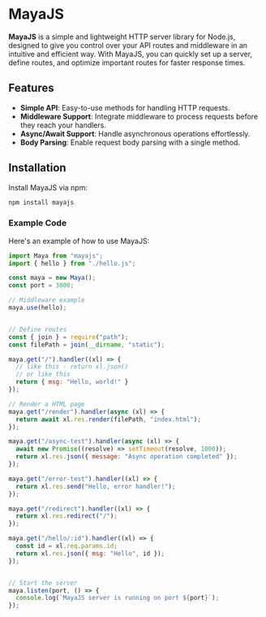 # MayaJS

**MayaJS** is a simple and lightweight HTTP server library for Node.js, designed to give you control over your API routes and middleware in an intuitive and efficient way. With MayaJS, you can quickly set up a server, define routes, and optimize important routes for faster response times.

## Features

- **Simple API**: Easy-to-use methods for handling HTTP requests.
- **Middleware Support**: Integrate middleware to process requests before they reach your handlers.
- **Async/Await Support**: Handle asynchronous operations effortlessly.
- **Body Parsing**: Enable request body parsing with a single method.

## Installation

Install MayaJS via npm:

```bash
npm install mayajs
```

### Example Code

Here's an example of how to use MayaJS:

```javascript
import Maya from "mayajs";
import { hello } from "./hello.js";

const maya = new Maya();
const port = 3000;

// Middleware example
maya.use(hello);


// Define routes
const { join } = require("path");
const filePath = join(__dirname, "static");

maya.get("/").handler((xl) => {
  // like this - return xl.json()
  // or like this
  return { msg: "Hello, world!" }
});

// Render a HTML page
maya.get("/render").handler(async (xl) => {
  return await xl.res.render(filePath, "index.html");
});

maya.get("/async-test").handler(async (xl) => {
  await new Promise((resolve) => setTimeout(resolve, 1000));
  return xl.res.json({ message: "Async operation completed" });
});

maya.get("/error-test").handler((xl) => {
  return xl.res.send("Hello, error handler!");
});

maya.get("/redirect").handler((xl) => {
  return xl.res.redirect("/");
});

maya.get("/hello/:id").handler((xl) => {
  const id = xl.req.params.id;
  return xl.res.json({ msg: "Hello", id });
});


// Start the server
maya.listen(port, () => {
  console.log(`MayaJS server is running on port ${port}`);
});
```